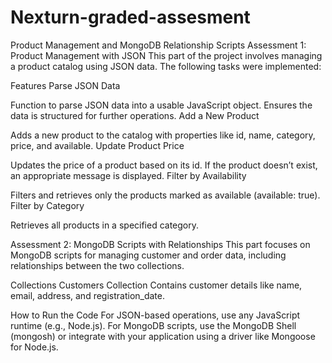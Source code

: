 # Nexturn-graded-assesment
Product Management and MongoDB Relationship Scripts
Assessment 1: Product Management with JSON
This part of the project involves managing a product catalog using JSON data. The following tasks were implemented:

Features
Parse JSON Data

Function to parse JSON data into a usable JavaScript object.
Ensures the data is structured for further operations.
Add a New Product

Adds a new product to the catalog with properties like id, name, category, price, and available.
Update Product Price

Updates the price of a product based on its id.
If the product doesn’t exist, an appropriate message is displayed.
Filter by Availability

Filters and retrieves only the products marked as available (available: true).
Filter by Category

Retrieves all products in a specified category.



Assessment 2: MongoDB Scripts with Relationships
This part focuses on MongoDB scripts for managing customer and order data, including relationships between the two collections.

Collections
Customers Collection
Contains customer details like name, email, address, and registration_date.



How to Run the Code
For JSON-based operations, use any JavaScript runtime (e.g., Node.js).
For MongoDB scripts, use the MongoDB Shell (mongosh) or integrate with your application using a driver like Mongoose for Node.js.
